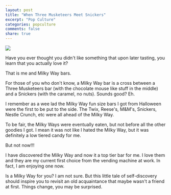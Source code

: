 ```yaml
---
layout: post
title: "When Three Musketeers Meet Snickers"
excerpt: "Pop Culture"
categories: popculture
comments: false
share: true
---
```


![](https://www.candywarehouse.com/assets/item/regular/milky-way-king-size-candy-bars-131756-ic.jpg)






Have you ever thought you didn't like something that upon later tasting, you learn that you actually love it?




That is me and Milky Way bars.


For those of you who don't know, a Milky Way bar is a cross between a Three Musketeers bar (with the chocolate mouse like stuff in the middle) and a Snickers (with the caramel, no nuts). Sounds good? Eh.

I remember as a wee lad the Milky Way fun size bars I got from Halloween were the first to be put to the side. The Twix, Reese's, M&M's, Snickers, Nestle Crunch, etc were all ahead of the Milky Way.


To be fair, the Milky Ways were eventually eaten, but not before all the other goodies I got. I mean it was not like I hated the Milky Way, but it was definitely a low tiered candy for me.


But not now!!!

I have discovered the Milky Way and now it a top tier bar for me. I love them and they are my current first choice from the vending machine at work. In fact, I am enjoying one now. 



Is a Milky Way for you? I am not sure. But this little tale of self-discovery should inspire you to revisit an old acquaintance that maybe wasn't a friend at first. Things change, you may be surprised.






